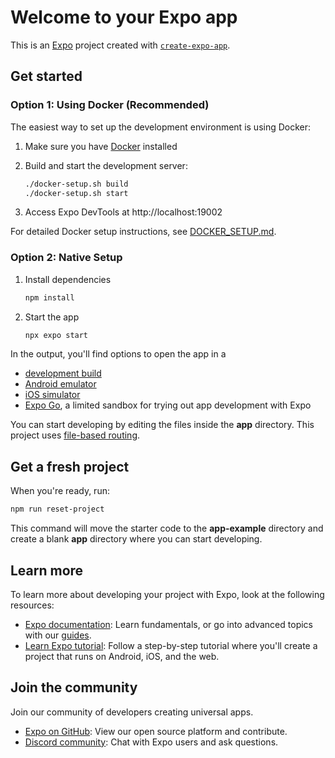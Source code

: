 # Welcome to your Expo app

This is an [Expo](https://expo.dev) project created with [`create-expo-app`](https://www.npmjs.com/package/create-expo-app).

## Get started

### Option 1: Using Docker (Recommended)

The easiest way to set up the development environment is using Docker:

1. Make sure you have [Docker](https://docs.docker.com/get-docker/) installed

2. Build and start the development server:
   ```bash
   ./docker-setup.sh build
   ./docker-setup.sh start
   ```

3. Access Expo DevTools at http://localhost:19002

For detailed Docker setup instructions, see [DOCKER_SETUP.md](./DOCKER_SETUP.md).

### Option 2: Native Setup

1. Install dependencies

   ```bash
   npm install
   ```

2. Start the app

   ```bash
   npx expo start
   ```

In the output, you'll find options to open the app in a

- [development build](https://docs.expo.dev/develop/development-builds/introduction/)
- [Android emulator](https://docs.expo.dev/workflow/android-studio-emulator/)
- [iOS simulator](https://docs.expo.dev/workflow/ios-simulator/)
- [Expo Go](https://expo.dev/go), a limited sandbox for trying out app development with Expo

You can start developing by editing the files inside the **app** directory. This project uses [file-based routing](https://docs.expo.dev/router/introduction).

## Get a fresh project

When you're ready, run:

```bash
npm run reset-project
```

This command will move the starter code to the **app-example** directory and create a blank **app** directory where you can start developing.

## Learn more

To learn more about developing your project with Expo, look at the following resources:

- [Expo documentation](https://docs.expo.dev/): Learn fundamentals, or go into advanced topics with our [guides](https://docs.expo.dev/guides).
- [Learn Expo tutorial](https://docs.expo.dev/tutorial/introduction/): Follow a step-by-step tutorial where you'll create a project that runs on Android, iOS, and the web.

## Join the community

Join our community of developers creating universal apps.

- [Expo on GitHub](https://github.com/expo/expo): View our open source platform and contribute.
- [Discord community](https://chat.expo.dev): Chat with Expo users and ask questions.
